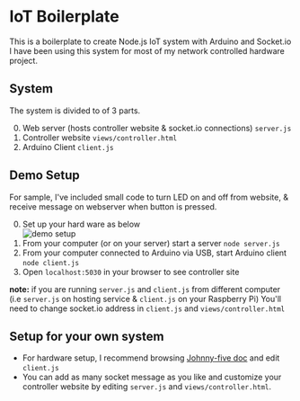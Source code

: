 # IoT Boilerplate
This is a boilerplate to create Node.js IoT system with Arduino and Socket.io
I have been using this system for most of my network controlled hardware project.

## System
The system is divided to of 3 parts.

0. Web server (hosts controller website & socket.io connections) `server.js`
0. Controller website `views/controller.html`
0. Arduino Client `client.js`

## Demo Setup
For sample, I've included small code to turn LED on and off from website, & receive message on webserver when button is pressed.

0. Set up your hard ware as below  
![demo setup](https://cloud.githubusercontent.com/assets/4581495/10714188/3076004e-7ab8-11e5-88d2-0c1ac65c387e.png)
0. From your computer (or on your server) start a server `node server.js`
0. From your computer connected to Arduino via USB, start Arduino client  `node client.js`
0. Open `localhost:5030` in your browser to see controller site

**note:** if you are running `server.js` and `client.js` from different computer (i.e `server.js` on hosting service & `client.js` on your Raspberry Pi) You'll need to change socket.io address in `client.js` and `views/controller.html`

## Setup for your own system
- For hardware setup, I recommend browsing [Johnny-five doc](http://johnny-five.io/) and edit `client.js`
- You can add as many socket message as you like and customize your controller website by editing  `server.js` and `views/controller.html`.
